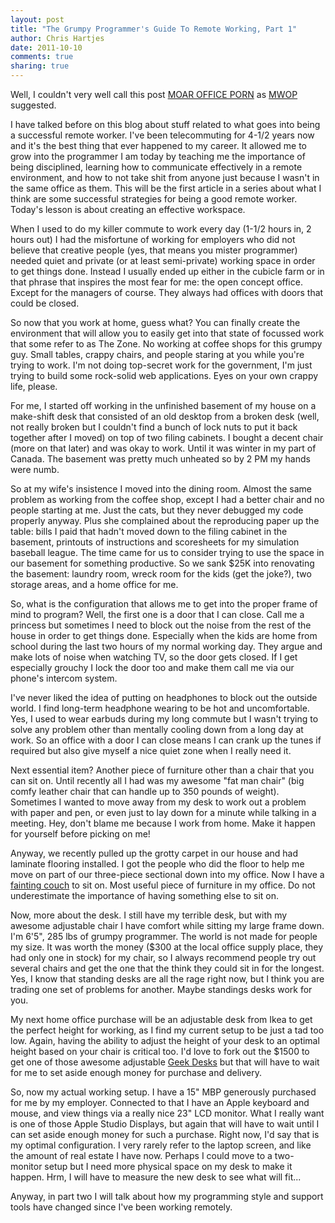 ```yaml
---
layout: post
title: "The Grumpy Programmer's Guide To Remote Working, Part 1"
author: Chris Hartjes
date: 2011-10-10
comments: true 
sharing: true 
---
```

Well, I couldn't very well call this post [MOAR OFFICE PORN](https://twitter.com/weierophinney/status/122317724117516288) as [MWOP](http://weierophinney.net/matthew/) suggested.

I have talked before on this blog about stuff related to what goes into being a successful remote worker. I've been telecommuting for 4-1/2 years now and it's the best thing that ever happened to my career. It allowed me to grow into the programmer I am today by teaching me the importance of being disciplined, learning how to communicate effectively in a remote environment, and how to not take shit from anyone just because I wasn't in the same office as them. This will be the first article in a series about what I think are some successful strategies for being a good remote worker. Today's lesson is about creating an effective workspace.

When I used to do my killer commute to work every day (1-1/2 hours in, 2 hours out) I had the misfortune of working for employers who did not believe that creative people (yes, that means you mister programmer) needed quiet and private (or at least semi-private) working space in order to get things done. Instead I usually ended up either in the cubicle farm or in that phrase that inspires the most fear for me: the open concept office. Except for the managers of course. They always had offices with doors that could be closed.

So now that you work at home, guess what? You can finally create the environment that will allow you to easily get into that state of focussed work that some refer to as The Zone. No working at coffee shops for this grumpy guy. Small tables, crappy chairs, and people staring at you while you're trying to work. I'm not doing top-secret work for the government, I'm just trying to build some rock-solid web applications. Eyes on your own crappy life, please.

For me, I started off working in the unfinished basement of my house on a make-shift desk that consisted of an old desktop from a broken desk (well, not really broken but I couldn't find a bunch of lock nuts to put it back together after I moved) on top of two filing cabinets. I bought a decent chair (more on that later) and was okay to work. Until it was winter in my part of Canada. The basement was pretty much unheated so by 2 PM my hands were numb.

So at my wife's insistence I moved into the dining room. Almost the same problem as working from the coffee shop, except I had a better chair and no people starting at me. Just the cats, but they never debugged my code properly anyway. Plus she complained about the reproducing paper up the table: bills I paid that hadn't moved down to the filing cabinet in the basement, printouts of instructions and scoresheets for my simulation baseball league. The time came for us to consider trying to use the space in our basement for something productive. So we sank $25K into renovating the basement: laundry room, wreck room for the kids (get the joke?), two storage areas, and a home office for me.

So, what is the configuration that allows me to get into the proper frame of mind to program? Well, the first one is a door that I can close. Call me a princess but sometimes I need to block out the noise from the rest of the house in order to get things done. Especially when the kids are home from school during the last two hours of my normal working day. They argue and make lots of noise when watching TV, so the door gets closed. If I get especially grouchy I lock the door too and make them call me via our phone's intercom system.

I've never liked the idea of putting on headphones to block out the outside world. I find long-term headphone wearing to be hot and uncomfortable. Yes, I used to wear earbuds during my long commute but I wasn't trying to solve any problem other than mentally cooling down from a long day at work. So an office with a door I can close means I can crank up the tunes if required but also give myself a nice quiet zone when I really need it.

Next essential item? Another piece of furniture other than a chair that you can sit on. Until recently all I had was my awesome "fat man chair" (big comfy leather chair that can handle up to 350 pounds of weight). Sometimes I wanted to move away from my desk to work out a problem with paper and pen, or even just to lay down for a minute while talking in a meeting. Hey, don't blame me because I work from home. Make it happen for yourself before picking on me!

Anyway, we recently pulled up the grotty carpet in our house and had laminate flooring installed. I got the people who did the floor to help me move on part of our three-piece sectional down into my office. Now I have a [fainting couch](https://en.wikipedia.org/wiki/Fainting_couch) to sit on. Most useful piece of furniture in my office. Do not underestimate the importance of having something else to sit on.

Now, more about the desk. I still have my terrible desk, but with my awesome adjustable chair I have comfort while sitting my large frame down. I'm 6'5", 285 lbs of grumpy programmer. The world is not made for people my size. It was worth the money ($300 at the local office supply place, they had only one in stock) for my chair, so I always recommend people try out several chairs and get the one that the think they could sit in for the longest. Yes, I know that standing desks are all the rage right now, but I think you are trading one set of problems for another. Maybe standings desks work for you.

My next home office purchase will be an adjustable desk from Ikea to get the perfect height for working, as I find my current setup to be just a tad too low. Again, having the ability to adjust the height of your desk to an optimal height based on your chair is critical too. I'd love to fork out the $1500 to get one of those awesome adjustable [Geek Desks](http://www.geekdesk.com/) but that will have to wait for me to set aside enough money for purchase and delivery. 

So, now my actual working setup. I have a 15" MBP generously purchased for me by my employer. Connected to that I have an Apple keyboard and mouse, and view things via a really nice 23" LCD monitor. What I really want is one of those Apple Studio Displays, but again that will have to wait until I can set aside enough money for such a purchase. Right now, I'd say that is my optimal configuration. I very rarely refer to the laptop screen, and like the amount of real estate I have now. Perhaps I could move to a two-monitor setup but I need more physical space on my desk to make it happen. Hrm, I will have to measure the new desk to see what will fit...

Anyway, in part two I will talk about how my programming style and support tools have changed since I've been working remotely.


